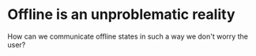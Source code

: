 # Offline is an unproblematic reality

How can we communicate offline states in such a way we don't worry the user?
